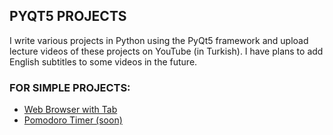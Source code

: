## PYQT5 PROJECTS
I write various projects in Python using the PyQt5 framework and upload lecture videos of these projects on YouTube (in Turkish). I have plans to add English subtitles to some videos in the future.
### FOR SIMPLE PROJECTS:
- [Web Browser with Tab](https://www.youtube.com/watch?v=5JHwtz0DNN8)
- [Pomodoro Timer (soon)](https://www.youtube.com/channel/UCVgHXeyLcYLE1baDPLyHAGA)
